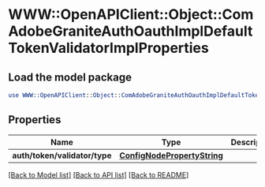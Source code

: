 # WWW::OpenAPIClient::Object::ComAdobeGraniteAuthOauthImplDefaultTokenValidatorImplProperties

## Load the model package
```perl
use WWW::OpenAPIClient::Object::ComAdobeGraniteAuthOauthImplDefaultTokenValidatorImplProperties;
```

## Properties
Name | Type | Description | Notes
------------ | ------------- | ------------- | -------------
**auth/token/validator/type** | [**ConfigNodePropertyString**](ConfigNodePropertyString.md) |  | [optional] 

[[Back to Model list]](../README.md#documentation-for-models) [[Back to API list]](../README.md#documentation-for-api-endpoints) [[Back to README]](../README.md)


